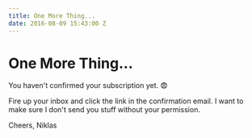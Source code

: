 ```yaml
---
title: One More Thing...
date: 2016-08-09 15:43:00 Z
---
```


# One More Thing...

You haven't confirmed your subscription yet. 😨

Fire up your inbox and click the link in the confirmation email. I want to make sure I don't send you stuff without your permission.

Cheers,
Niklas